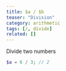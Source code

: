 ```yaml
---
title: $a / $b
teaser: "Division"
category: arithmetic
tags: [/, divide]
related: []
---
```


Divide two numbers

```php
$a = 6 / 3; // 2
```
